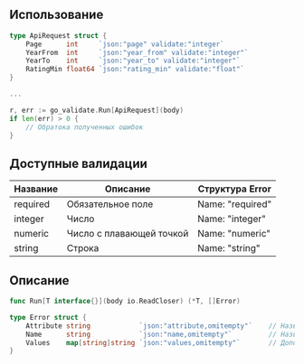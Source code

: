 ## Использование

```go
type ApiRequest struct {
    Page      int     `json:"page" validate:"integer`
    YearFrom  int     `json:"year_from" validate:"integer"`
    YearTo    int     `json:"year_to" validate:"integer"`
    RatingMin float64 `json:"rating_min" validate:"float"`
}

...

r, err := go_validate.Run[ApiRequest](body)
if len(err) > 0 {
    // Обратока полученных ошибок
}
```

## Доступные валидации

| Название | Описание                 | Структура Error  |
|----------|--------------------------|------------------|
| required | Обязательное поле        | Name: "required" |         
| integer  | Число                    | Name: "integer"  |
| numeric  | Число с плавающей точкой | Name: "numeric"  |
| string   | Строка                   | Name: "string"   |

## Описание

```go
func Run[T interface{}](body io.ReadCloser) (*T, []Error)
```

```go
type Error struct {
    Attribute string            `json:"attribute,omitempty"`    // Название поля
    Name      string            `json:"name,omitempty"`         // Название ошибки
    Values    map[string]string `json:"values,omitempty"`       // Дополнительные поля
}
```